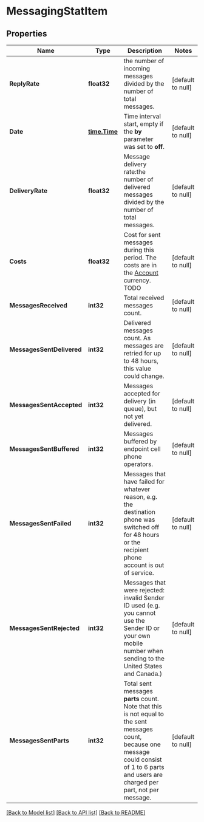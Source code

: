 # MessagingStatItem

## Properties
Name | Type | Description | Notes
------------ | ------------- | ------------- | -------------
**ReplyRate** | **float32** | the number of incoming messages divided by the number of total messages. | [default to null]
**Date** | [**time.Time**](time.Time.md) | Time interval start, empty if the **by** parameter was set to **off**.  | [default to null]
**DeliveryRate** | **float32** | Message delivery rate:the number of delivered messages divided by the number of total messages. | [default to null]
**Costs** | **float32** | Cost for sent messages during this period. The costs are in the [Account](/docs/api/account/) currency. TODO  | [default to null]
**MessagesReceived** | **int32** | Total received messages count. | [default to null]
**MessagesSentDelivered** | **int32** | Delivered messages count. As messages are retried for up to 48 hours, this value could change. | [default to null]
**MessagesSentAccepted** | **int32** | Messages accepted for delivery (in queue), but not yet delivered. | [default to null]
**MessagesSentBuffered** | **int32** | Messages buffered by endpoint cell phone operators. | [default to null]
**MessagesSentFailed** | **int32** | Messages that have failed for whatever reason, e.g. the destination phone was switched off for 48 hours or the recipient phone account is out of service. | [default to null]
**MessagesSentRejected** | **int32** | Messages that were rejected: invalid Sender ID used (e.g. you cannot use the Sender ID or your own mobile number when sending to the United States and Canada.)  | [default to null]
**MessagesSentParts** | **int32** | Total sent messages **parts** count. Note that this is not equal to the sent messages count, because one message could consist of 1 to 6 parts and users are charged per part, not per message. | [default to null]

[[Back to Model list]](../README.md#documentation-for-models) [[Back to API list]](../README.md#documentation-for-api-endpoints) [[Back to README]](../README.md)


